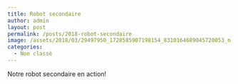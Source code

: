 ```yaml
---
title: Robot secondaire
author: admin
layout: post
permalink: /posts/2018-robot-secondaire
image: /assets/2018/03/29497950_1728585907198154_8310164689045720053_n.jpg
categories:
  - Non classé
---
```

Notre robot secondaire en action!
